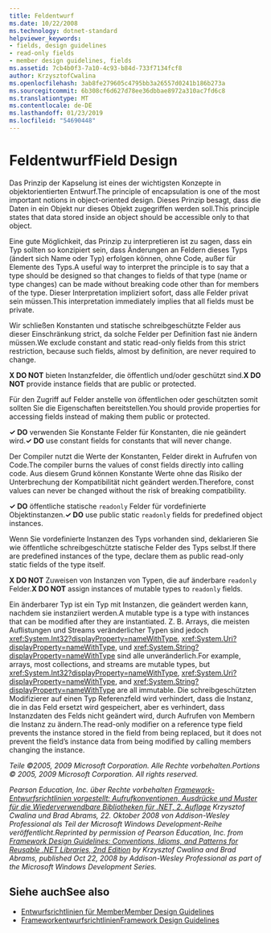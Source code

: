 ```yaml
---
title: Feldentwurf
ms.date: 10/22/2008
ms.technology: dotnet-standard
helpviewer_keywords:
- fields, design guidelines
- read-only fields
- member design guidelines, fields
ms.assetid: 7cb4b0f3-7a10-4c93-b84d-733f7134fcf8
author: KrzysztofCwalina
ms.openlocfilehash: 3ab8fe279605c4795bb3a26557d0241b186b273a
ms.sourcegitcommit: 6b308cf6d627d78ee36dbbae8972a310ac7fd6c8
ms.translationtype: MT
ms.contentlocale: de-DE
ms.lasthandoff: 01/23/2019
ms.locfileid: "54690448"
---
```

# <a name="field-design"></a><span data-ttu-id="c8d5d-102">Feldentwurf</span><span class="sxs-lookup"><span data-stu-id="c8d5d-102">Field Design</span></span>
<span data-ttu-id="c8d5d-103">Das Prinzip der Kapselung ist eines der wichtigsten Konzepte in objektorientierten Entwurf.</span><span class="sxs-lookup"><span data-stu-id="c8d5d-103">The principle of encapsulation is one of the most important notions in object-oriented design.</span></span> <span data-ttu-id="c8d5d-104">Dieses Prinzip besagt, dass die Daten in ein Objekt nur dieses Objekt zugegriffen werden soll.</span><span class="sxs-lookup"><span data-stu-id="c8d5d-104">This principle states that data stored inside an object should be accessible only to that object.</span></span>  
  
 <span data-ttu-id="c8d5d-105">Eine gute Möglichkeit, das Prinzip zu interpretieren ist zu sagen, dass ein Typ sollten so konzipiert sein, dass Änderungen an Feldern dieses Typs (ändert sich Name oder Typ) erfolgen können, ohne Code, außer für Elemente des Typs.</span><span class="sxs-lookup"><span data-stu-id="c8d5d-105">A useful way to interpret the principle is to say that a type should be designed so that changes to fields of that type (name or type changes) can be made without breaking code other than for members of the type.</span></span> <span data-ttu-id="c8d5d-106">Dieser Interpretation impliziert sofort, dass alle Felder privat sein müssen.</span><span class="sxs-lookup"><span data-stu-id="c8d5d-106">This interpretation immediately implies that all fields must be private.</span></span>  
  
 <span data-ttu-id="c8d5d-107">Wir schließen Konstanten und statische schreibgeschützte Felder aus dieser Einschränkung strict, da solche Felder per Definition fast nie ändern müssen.</span><span class="sxs-lookup"><span data-stu-id="c8d5d-107">We exclude constant and static read-only fields from this strict restriction, because such fields, almost by definition, are never required to change.</span></span>  
  
 <span data-ttu-id="c8d5d-108">**X DO NOT** bieten Instanzfelder, die öffentlich und/oder geschützt sind.</span><span class="sxs-lookup"><span data-stu-id="c8d5d-108">**X DO NOT** provide instance fields that are public or protected.</span></span>  
  
 <span data-ttu-id="c8d5d-109">Für den Zugriff auf Felder anstelle von öffentlichen oder geschützten somit sollten Sie die Eigenschaften bereitstellen.</span><span class="sxs-lookup"><span data-stu-id="c8d5d-109">You should provide properties for accessing fields instead of making them public or protected.</span></span>  
  
 <span data-ttu-id="c8d5d-110">**✓ DO** verwenden Sie Konstante Felder für Konstanten, die nie geändert wird.</span><span class="sxs-lookup"><span data-stu-id="c8d5d-110">**✓ DO** use constant fields for constants that will never change.</span></span>  
  
 <span data-ttu-id="c8d5d-111">Der Compiler nutzt die Werte der Konstanten, Felder direkt in Aufrufen von Code.</span><span class="sxs-lookup"><span data-stu-id="c8d5d-111">The compiler burns the values of const fields directly into calling code.</span></span> <span data-ttu-id="c8d5d-112">Aus diesem Grund können Konstante Werte ohne das Risiko der Unterbrechung der Kompatibilität nicht geändert werden.</span><span class="sxs-lookup"><span data-stu-id="c8d5d-112">Therefore, const values can never be changed without the risk of breaking compatibility.</span></span>  
  
 <span data-ttu-id="c8d5d-113">**✓ DO** öffentliche statische `readonly` Felder für vordefinierte Objektinstanzen.</span><span class="sxs-lookup"><span data-stu-id="c8d5d-113">**✓ DO** use public static `readonly` fields for predefined object instances.</span></span>  
  
 <span data-ttu-id="c8d5d-114">Wenn Sie vordefinierte Instanzen des Typs vorhanden sind, deklarieren Sie wie öffentliche schreibgeschützte statische Felder des Typs selbst.</span><span class="sxs-lookup"><span data-stu-id="c8d5d-114">If there are predefined instances of the type, declare them as public read-only static fields of the type itself.</span></span>  
  
 <span data-ttu-id="c8d5d-115">**X DO NOT** Zuweisen von Instanzen von Typen, die auf änderbare `readonly` Felder.</span><span class="sxs-lookup"><span data-stu-id="c8d5d-115">**X DO NOT** assign instances of mutable types to `readonly` fields.</span></span>  
  
 <span data-ttu-id="c8d5d-116">Ein änderbarer Typ ist ein Typ mit Instanzen, die geändert werden kann, nachdem sie instanziiert werden.</span><span class="sxs-lookup"><span data-stu-id="c8d5d-116">A mutable type is a type with instances that can be modified after they are instantiated.</span></span> <span data-ttu-id="c8d5d-117">Z. B. Arrays, die meisten Auflistungen und Streams veränderlicher Typen sind jedoch <xref:System.Int32?displayProperty=nameWithType>, <xref:System.Uri?displayProperty=nameWithType>, und <xref:System.String?displayProperty=nameWithType> sind alle unveränderlich.</span><span class="sxs-lookup"><span data-stu-id="c8d5d-117">For example, arrays, most collections, and streams are mutable types, but <xref:System.Int32?displayProperty=nameWithType>, <xref:System.Uri?displayProperty=nameWithType>, and <xref:System.String?displayProperty=nameWithType> are all immutable.</span></span> <span data-ttu-id="c8d5d-118">Die schreibgeschützten Modifizierer auf einen Typ Referenzfeld wird verhindert, dass die Instanz, die in das Feld ersetzt wird gespeichert, aber es verhindert, dass Instanzdaten des Felds nicht geändert wird, durch Aufrufen von Membern die Instanz zu ändern.</span><span class="sxs-lookup"><span data-stu-id="c8d5d-118">The read-only modifier on a reference type field prevents the instance stored in the field from being replaced, but it does not prevent the field’s instance data from being modified by calling members changing the instance.</span></span>  
  
 <span data-ttu-id="c8d5d-119">*Teile ©2005, 2009 Microsoft Corporation. Alle Rechte vorbehalten.*</span><span class="sxs-lookup"><span data-stu-id="c8d5d-119">*Portions © 2005, 2009 Microsoft Corporation. All rights reserved.*</span></span>  
  
 <span data-ttu-id="c8d5d-120">*Pearson Education, Inc. über Rechte vorbehalten [Framework-Entwurfsrichtlinien vorgestellt: Aufrufkonventionen, Ausdrücke und Muster für die Wiederverwendbare Bibliotheken für .NET, 2. Auflage](https://www.informit.com/store/framework-design-guidelines-conventions-idioms-and-9780321545619) Krzysztof Cwalina und Brad Abrams, 22. Oktober 2008 von Addison-Wesley Professional als Teil der Microsoft Windows Development-Reihe veröffentlicht.*</span><span class="sxs-lookup"><span data-stu-id="c8d5d-120">*Reprinted by permission of Pearson Education, Inc. from [Framework Design Guidelines: Conventions, Idioms, and Patterns for Reusable .NET Libraries, 2nd Edition](https://www.informit.com/store/framework-design-guidelines-conventions-idioms-and-9780321545619) by Krzysztof Cwalina and Brad Abrams, published Oct 22, 2008 by Addison-Wesley Professional as part of the Microsoft Windows Development Series.*</span></span>  
  
## <a name="see-also"></a><span data-ttu-id="c8d5d-121">Siehe auch</span><span class="sxs-lookup"><span data-stu-id="c8d5d-121">See also</span></span>

- [<span data-ttu-id="c8d5d-122">Entwurfsrichtlinien für Member</span><span class="sxs-lookup"><span data-stu-id="c8d5d-122">Member Design Guidelines</span></span>](../../../docs/standard/design-guidelines/member.md)
- [<span data-ttu-id="c8d5d-123">Frameworkentwurfsrichtlinien</span><span class="sxs-lookup"><span data-stu-id="c8d5d-123">Framework Design Guidelines</span></span>](../../../docs/standard/design-guidelines/index.md)
